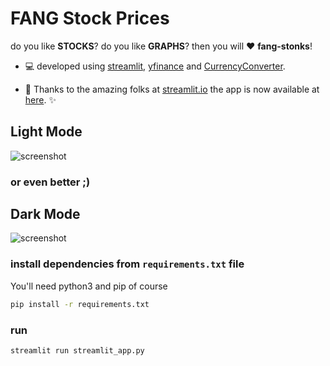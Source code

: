 # FANG Stock Prices
do you like **STOCKS**? do you like **GRAPHS**? then you will :heart: **fang-stonks**!

* :computer: developed using [streamlit](https://www.streamlit.io/), [yfinance](https://pypi.org/project/yfinance/) and [CurrencyConverter](https://pypi.org/project/CurrencyConverter/).

* :rocket: Thanks to the amazing folks at [streamlit.io](https://streamlit.io/) the app is now available at [here](https://share.streamlit.io/aaryamann171/fang-stonks/main/streamlit_app.py). :sparkles:

## **Light Mode**
![screenshot](https://i.imgur.com/ab02CeA.png)
### or even better ;)
## **Dark Mode**
![screenshot](https://i.imgur.com/9PIsKjc.png)

### install dependencies from `requirements.txt` file
You'll need python3 and pip of course
```bash
pip install -r requirements.txt
```
### run
```bash
streamlit run streamlit_app.py
```
